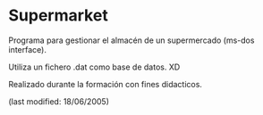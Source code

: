 Supermarket
===========

Programa para gestionar el almacén de un supermercado (ms-dos interface).

Utiliza un fichero .dat como base de datos. XD

Realizado durante la formación con fines didacticos.

(last modified: 18/06/2005)
